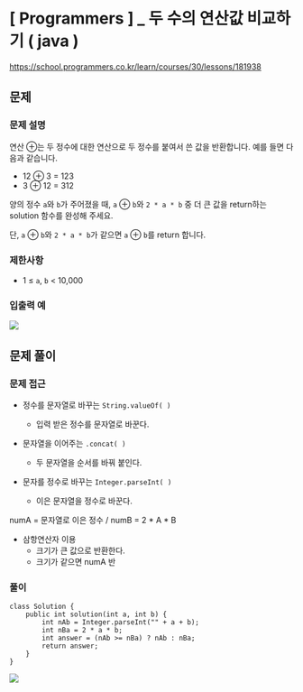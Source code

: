 # [ Programmers ] _ 두 수의 연산값 비교하기 ( java )

https://school.programmers.co.kr/learn/courses/30/lessons/181938
## 문제 
### 문제 설명
연산 ⊕는 두 정수에 대한 연산으로 두 정수를 붙여서 쓴 값을 반환합니다. 예를 들면 다음과 같습니다.

- 12 ⊕ 3 = 123
- 3 ⊕ 12 = 312

양의 정수 `a`와 `b`가 주어졌을 때, `a` ⊕ `b`와 `2 * a * b` 중 더 큰 값을 return하는 solution 함수를 완성해 주세요.

단, `a` ⊕ `b`와 `2 * a * b`가 같으면 `a` ⊕ `b`를 return 합니다.

### 제한사항
- 1 ≤ `a`, `b` < 10,000
### 입출력 예
  ![](https://i.imgur.com/nekQES8.png)




## 문제 풀이
### 문제 접근
- 정수를 문자열로 바꾸는 `String.valueOf( )`
	- 입력 받은 정수를 문자열로 바꾼다.

- 문자열을 이어주는 `.concat( )`
	- 두 문자열을 순서를 바꿔 붙인다.

- 문자를 정수로 바꾸는 `Integer.parseInt( )`
	- 이은 문자열을 정수로 바꾼다.

numA = 문자열로 이은 정수 / numB = 2 * A * B

- 삼항연산자 이용
	- 크기가 큰 값으로 반환한다.
	- 크기가 같으면 numA 반

### 풀이
```
class Solution {
    public int solution(int a, int b) {
        int nAb = Integer.parseInt("" + a + b);
        int nBa = 2 * a * b;
        int answer = (nAb >= nBa) ? nAb : nBa;
        return answer;
    }
}
```

![](https://i.imgur.com/IqV3gEK.png)














